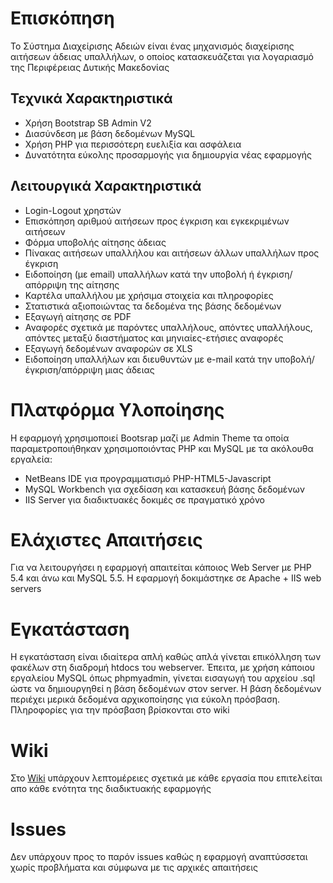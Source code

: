 # Επισκόπηση

Το Σύστημα Διαχείρισης Αδειών είναι ένας μηχανισμός διαχείρισης αιτήσεων άδειας υπαλλήλων, ο οποίος κατασκευάζεται για λογαριασμό της Περιφέρειας Δυτικής Μακεδονίας

## Τεχνικά Χαρακτηριστικά

* Χρήση Bootstrap SB Admin V2
* Διασύνδεση με βάση δεδομένων MySQL
* Χρήση PHP για περισσότερη ευελιξία και ασφάλεια
* Δυνατότητα εύκολης προσαρμογής για δημιουργία νέας εφαρμογής

## Λειτουργικά Χαρακτηριστικά

* Login-Logout χρηστών
* Επισκόπηση αριθμού αιτήσεων προς έγκριση και εγκεκριμένων αιτήσεων
* Φόρμα υποβολής αίτησης άδειας
* Πίνακας αιτήσεων υπαλλήλου και αιτήσεων άλλων υπαλλήλων προς έγκριση
* Ειδοποίηση (με email) υπαλλήλων κατά την υποβολή ή έγκριση/απόρριψη της αίτησης
* Καρτέλα υπαλλήλου με χρήσιμα στοιχεία και πληροφορίες
* Στατιστικά αξιοποιώντας τα δεδομένα της βάσης δεδομένων
* Εξαγωγή αίτησης σε PDF
* Αναφορές σχετικά με παρόντες υπαλλήλους, απόντες υπαλλήλους, απόντες μεταξύ διαστήματος και μηνιαίες-ετήσιες αναφορές
* Εξαγωγή δεδομένων αναφορών σε XLS
* Ειδοποίηση υπαλλήλων και διευθυντών με e-mail κατά την υποβολή/έγκριση/απόρριψη μιας άδειας


# Πλατφόρμα Υλοποίησης

Η εφαρμογή χρησιμοποιεί Bootsrap μαζί με Admin Theme τα οποία παραμετροποιήθηκαν χρησιμοποιόντας PHP και MySQL με τα ακόλουθα εργαλεία:

* NetBeans IDE για προγραμματισμό PHP-HTML5-Javascript
* MySQL Workbench για σχεδίαση και κατασκευή βάσης δεδομένων
* IIS Server για διαδικτυακές δοκιμές σε πραγματικό χρόνο

# Ελάχιστες Απαιτήσεις

Για να λειτουργήσει η εφαρμογή απαιτείται κάποιος Web Server με PHP 5.4 και άνω και MySQL 5.5. Η εφαρμογή δοκιμάστηκε σε Apache + IIS web servers

# Εγκατάσταση

Η εγκατάσταση είναι ιδιαίτερα απλή καθώς απλά γίνεται επικόλληση των φακέλων στη διαδρομή htdocs του webserver. Έπειτα, με χρήση κάποιου εργαλείου MySQL όπως
phpmyadmin, γίνεται εισαγωγή του αρχείου .sql ώστε να δημιουργηθεί η βάση δεδομένων στον server. Η βάση δεδομένων περιέχει μερικά δεδομένα αρχικοποίησης για 
εύκολη πρόσβαση. Πληροφορίες για την πρόσβαση βρίσκονται στο wiki

# Wiki

Στο [Wiki](https://github.com/ellak-monades-aristeias/adeies-form/wiki) υπάρχουν λεπτομέρειες σχετικά με κάθε εργασία που επιτελείται απο κάθε ενότητα της διαδικτυακής εφαρμογής

# Issues

Δεν υπάρχουν προς το παρόν issues καθώς η εφαρμογή αναπτύσσεται χωρίς προβλήματα και σύμφωνα με τις αρχικές απαιτήσεις
